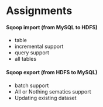 
Assignments
========

#### Sqoop import (from MySQL to HDFS)
- table
- incremental support
- query support
- all tables

#### Sqoop export (from HDFS to MySQL)
- batch support
- All or Nothing sematics support
- Updating existing dataset


